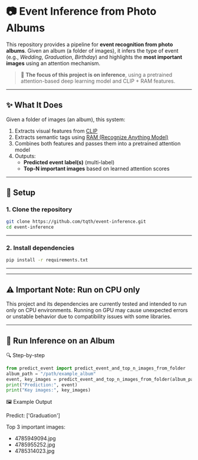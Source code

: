 # 📷 Event Inference from Photo Albums

This repository provides a pipeline for **event recognition from photo albums**. Given an album (a folder of images), it infers the type of event (e.g., *Wedding*, *Graduation*, *Birthday*) and highlights the **most important images** using an attention mechanism.

> 🧠 **The focus of this project is on inference**, using a pretrained attention-based deep learning model and CLIP + RAM features.

---

## ✨ What It Does

Given a folder of images (an album), this system:

1. Extracts visual features from [CLIP](https://github.com/openai/CLIP)
2. Extracts semantic tags using [RAM (Recognize Anything Model)](https://github.com/zhang-tao-whu/Recognize-Anything)
3. Combines both features and passes them into a pretrained attention model
4. Outputs:
   - **Predicted event label(s)** (multi-label)
   - **Top-N important images** based on learned attention scores

---

## 🔧 Setup

### 1. Clone the repository

```bash
git clone https://github.com/tqth/event-inference.git
cd event-inference
```
---
### 2. Install dependencies
```bash
pip install -r requirements.txt
```

---

---
## ⚠️ Important Note: Run on CPU only

This project and its dependencies are currently tested and intended to run only on CPU environments.
Running on GPU may cause unexpected errors or unstable behavior due to compatibility issues with some libraries.

---

## 🚀 Run Inference on an Album
🔍 Step-by-step
```python
from predict_event import predict_event_and_top_n_images_from_folder
album_path = "/path/example_album"
event, key_images = predict_event_and_top_n_images_from_folder(album_path, n_key_images= 5)
print("Prediction:", event)
print("Key images:", key_images)
```

🖼️ Example Output

Predict: ['Graduation']

Top 3 important images:
 - 4785949094.jpg
 - 4785955252.jpg
 - 4785314023.jpg


